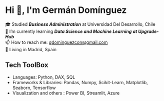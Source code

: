 # Hi 👋, I'm Germán Domínguez 

🎓 Studied ***Business Administration*** at Universidad Del Desarrollo, Chile <br/>
🌱 I’m currently learning ***Data Science and Machine Learning at Upgrade-Hub*** <br/>
📫 How to reach me: gdominguezcon@gmail.com <br/>
📍 Living in Madrid, Spain


## Tech ToolBox

- Languages: Python, DAX, SQL
- Frameworks & Libraries: Pandas, Numpy, Scikit-Learn, Matplotlib, Seaborn, Tensorflow
- Visualization and others : Power BI, Streamlit, Azure



